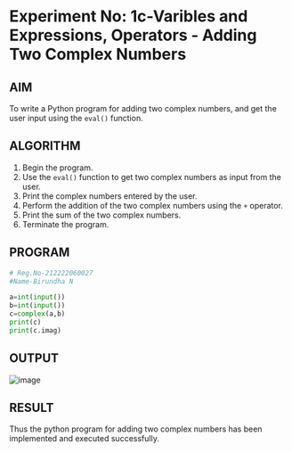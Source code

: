 # Experiment No: 1c-Varibles and Expressions, Operators - Adding Two Complex Numbers

## AIM
To write a Python program for adding two complex numbers, and get the user input using the `eval()` function.

## ALGORITHM
1. Begin the program.
2. Use the `eval()` function to get two complex numbers as input from the user.
3. Print the complex numbers entered by the user.
4. Perform the addition of the two complex numbers using the `+` operator.
5. Print the sum of the two complex numbers.
6. Terminate the program.

## PROGRAM
```python
# Reg.No-212222060027
#Name-Birundha N

a=int(input())
b=int(input())
c=complex(a,b)
print(c)
print(c.imag)

```

## OUTPUT
![image](https://github.com/user-attachments/assets/fff13b2b-5258-4e27-9005-48830957eea6)



## RESULT
Thus the python program for  adding two complex numbers has been implemented and executed successfully.
